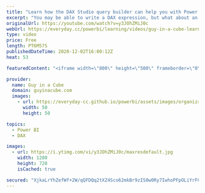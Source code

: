```yaml
---
title: "Learn how the DAX Studio query builder can help you with Power BI"
excerpt: "You may be able to write a DAX expression, but what about an actual DAX query? DAX queries can help you validate data and fine tune your DAX expressions used for Power BI. Patrick shows you how!  📢 Become a member: https://guyinacu.be/membership \r \r *******************\r \r Want to take your Power BI"
originalUrl: https://youtube.com/watch?v=y3JOhZMiJ0c
webUrl: https://everyday.cc/powerbi/learning/videos/guy-in-a-cube-learn-how-the-dax-studio-query-builder-can-help-you-with-power-bi/
type: video
price: Free
length: PT6M57S
publishedDateTime: 2020-12-02T16:00:12Z
heat: 53

featuredContent: "<iframe width=\"800\" height=\"500\" frameborder=\"0\" src=\"https://www.youtube.com/embed/y3JOhZMiJ0c\" allow=\"accelerometer; autoplay; encrypted-media; gyroscope; picture-in-picture\" allowfullscreen></iframe>"

provider:
  name: Guy in a Cube
  domain: guyinacube.com
  images:
    - url: https://everyday-cc.github.io/powerbi/assets/images/organizations/guyinacube.com-50x50.jpg
      width: 50
      height: 50

topics:
  - Power BI
  - DAX

images:
  - url: https://i.ytimg.com/vi/y3JOhZMiJ0c/maxresdefault.jpg
    width: 1280
    height: 720
    isCached: true

secured: "XjkaLrYhZefWf+2W/qQFDQq2tXZ4Sco62mkBr9zIS0w0Ry7IwhoPFpOLiYrFC8sjxXK2CwGEZ3uyoAgvtz2esymcpDOVaoaU2iHWA+ti5sdGQE+4Q9GOpoZjgCqd2dUTZB5gSkKd21uN5FpbYNUjjL+JWLKYHcwX8R9xLha5z2xY6OJHkIxU9IvQ20zLVpga/KZEeABvc9jsxXI3445tAs2Tblx2owfh2G1t0zNTzOCL/VZDJV/0NIfnUOuO2HOvLsoQklF0wGK6x4V5f86ZqdFxSNXXoIqsTO64TX5tUwCfz3SYSGo8FDsatYM47KF4DLG9jy2Aef6iZ0QmTmZC8NWBuBDlBcj+vWeTzuTUeEMv3afB16IX6ONQtz9Bktn17dbF0aqbKabXV9My5wlJR06FkjGt6t7S15SbGULZ9og=;OdDF8WuFmOn+/ZtEjcpBrA=="
---
```


